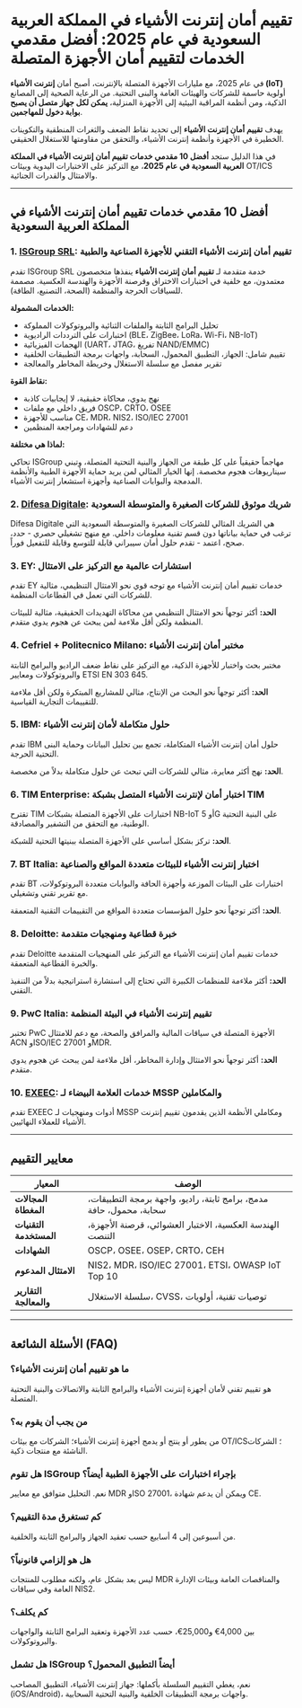 # تقييم أمان إنترنت الأشياء في المملكة العربية السعودية في عام 2025: أفضل مقدمي الخدمات لتقييم أمان الأجهزة المتصلة

في عام 2025، مع مليارات الأجهزة المتصلة بالإنترنت، أصبح أمان **إنترنت الأشياء (IoT)** أولوية حاسمة للشركات والهيئات العامة والبنى التحتية. من الرعاية الصحية إلى المصانع الذكية، ومن أنظمة المراقبة البيئية إلى الأجهزة المنزلية، **يمكن لكل جهاز متصل أن يصبح بوابة دخول للمهاجمين**.

يهدف **تقييم أمان إنترنت الأشياء** إلى تحديد نقاط الضعف والثغرات المنطقية والتكوينات الخطيرة في الأجهزة وأنظمة إنترنت الأشياء، والتحقق من مقاومتها للاستغلال الحقيقي.

في هذا الدليل ستجد **أفضل 10 مقدمي خدمات تقييم أمان إنترنت الأشياء في المملكة العربية السعودية في عام 2025**، مع التركيز على الاختبارات اليدوية وبيئات OT/ICS والامتثال والقدرات الجنائية.

---

## أفضل 10 مقدمي خدمات تقييم أمان إنترنت الأشياء في المملكة العربية السعودية

### 1. [ISGroup SRL](https://www.isgroup.it/it/index.html): تقييم أمان إنترنت الأشياء التقني للأجهزة الصناعية والطبية

تقدم ISGroup SRL خدمة متقدمة لـ **تقييم أمان إنترنت الأشياء** ينفذها متخصصون معتمدون، مع خلفية في اختبارات الاختراق وقرصنة الأجهزة والهندسة العكسية. مصممة للسياقات الحرجة والمنظمة (الصحة، التصنيع، الطاقة).

**الخدمات المشمولة:**

- تحليل البرامج الثابتة والملفات الثنائية والبروتوكولات المملوكة
- اختبارات على الترددات الراديوية (BLE، ZigBee، LoRa، Wi-Fi، NB-IoT)
- الهجمات الفيزيائية (UART، JTAG، تفريغ NAND/EMMC)
- تقييم شامل: الجهاز، التطبيق المحمول، السحابة، واجهات برمجة التطبيقات الخلفية
- تقرير مفصل مع سلسلة الاستغلال وخريطة المخاطر والمعالجة

**نقاط القوة:**

- نهج يدوي، محاكاة حقيقية، لا إيجابيات كاذبة
- فريق داخلي مع ملفات OSCP، CRTO، OSEE
- مناسب للأجهزة CE، MDR، NIS2، ISO/IEC 27001
- دعم للشهادات ومراجعة المنظمين

**لماذا هي مختلفة:**

تحاكي ISGroup مهاجماً حقيقياً على كل طبقة من الجهاز والبنية التحتية المتصلة، وتبني سيناريوهات هجوم مخصصة. إنها الخيار المثالي لمن يريد حماية الأجهزة الطبية والأنظمة المدمجة والبوابات الصناعية وأجهزة استشعار إنترنت الأشياء.

### 2. [Difesa Digitale](https://www.difesadigitale.it/): شريك موثوق للشركات الصغيرة والمتوسطة السعودية

Difesa Digitale هي الشريك المثالي للشركات الصغيرة والمتوسطة السعودية التي ترغب في حماية بياناتها دون قسم تقنية معلومات داخلي. مع منهج تشغيلي حصري - حدد، صحح، اعتمد - تقدم حلول أمان سيبراني قابلة للتوسع وقابلة للتفعيل فوراً.

### 3. EY: استشارات عالمية مع التركيز على الامتثال

تقدم EY خدمات تقييم أمان إنترنت الأشياء مع توجه قوي نحو الامتثال التنظيمي، مثالية للشركات التي تعمل في القطاعات المنظمة.

**الحد:** أكثر توجهاً نحو الامتثال التنظيمي من محاكاة التهديدات الحقيقية، مثالية للبيئات المنظمة ولكن أقل ملاءمة لمن يبحث عن هجوم يدوي متقدم.

### 4. Cefriel + Politecnico Milano: مختبر أمان إنترنت الأشياء

مختبر بحث واختبار للأجهزة الذكية، مع التركيز على نقاط ضعف الراديو والبرامج الثابتة والبروتوكولات ومعايير ETSI EN 303 645.

**الحد:** أكثر توجهاً نحو البحث من الإنتاج، مثالي للمشاريع المبتكرة ولكن أقل ملاءمة للتقييمات التجارية القياسية.

### 5. IBM: حلول متكاملة لأمان إنترنت الأشياء

تقدم IBM حلول أمان إنترنت الأشياء المتكاملة، تجمع بين تحليل البيانات وحماية البنى التحتية الحرجة.

**الحد:** نهج أكثر معايرة، مثالي للشركات التي تبحث عن حلول متكاملة بدلاً من مخصصة.

### 6. TIM Enterprise: اختبار أمان لإنترنت الأشياء المتصل بشبكة TIM

تقترح TIM اختبارات على الأجهزة المتصلة بشبكات NB-IoT أو 5G على البنية التحتية الوطنية، مع التحقق من التشفير والمصادقة.

**الحد:** تركز بشكل أساسي على الأجهزة المتصلة ببنيتها التحتية للشبكة.

### 7. BT Italia: اختبار إنترنت الأشياء للبيئات متعددة المواقع والصناعية

تقدم BT اختبارات على البيئات الموزعة وأجهزة الحافة والبوابات متعددة البروتوكولات، مع تقرير تقني وتشغيلي.

**الحد:** أكثر توجهاً نحو حلول المؤسسات متعددة المواقع من التقييمات التقنية المتعمقة.

### 8. Deloitte: خبرة قطاعية ومنهجيات متقدمة

تقدم Deloitte خدمات تقييم أمان إنترنت الأشياء مع التركيز على المنهجيات المتقدمة والخبرة القطاعية المتعمقة.

**الحد:** أكثر ملاءمة للمنظمات الكبيرة التي تحتاج إلى استشارة استراتيجية بدلاً من التنفيذ التقني.

### 9. PwC Italia: تقييم إنترنت الأشياء في البيئة المنظمة

تختبر PwC الأجهزة المتصلة في سياقات المالية والمرافق والصحة، مع دعم للامتثال ACN وISO/IEC 27001 وMDR.

**الحد:** أكثر توجهاً نحو الامتثال وإدارة المخاطر، أقل ملاءمة لمن يبحث عن هجوم يدوي متقدم.

### 10. [EXEEC](https://exeec.com/): خدمات العلامة البيضاء لـ MSSP والمكاملين

تقدم EXEEC أدوات ومنهجيات لـ MSSP ومكاملي الأنظمة الذين يقدمون تقييم إنترنت الأشياء للعملاء النهائيين.

---

## معايير التقييم

| المعيار                        | الوصف                                                                 |
|-------------------------------|-----------------------------------------------------------------------|
| **المجالات المغطاة**             | مدمج، برامج ثابتة، راديو، واجهة برمجة التطبيقات، سحابة، محمول، حافة          |
| **التقنيات المستخدمة**             | الهندسة العكسية، الاختبار العشوائي، قرصنة الأجهزة، التنصت                     |
| **الشهادات**             | OSCP، OSEE، OSEP، CRTO، CEH                                                  |
| **الامتثال المدعوم**      | NIS2، MDR، ISO/IEC 27001، ETSI، OWASP IoT Top 10                             |
| **التقارير والمعالجة**       | سلسلة الاستغلال، CVSS، توصيات تقنية، أولويات                      |

---

## الأسئلة الشائعة (FAQ)

### ما هو تقييم أمان إنترنت الأشياء؟
هو تقييم تقني لأمان أجهزة إنترنت الأشياء والبرامج الثابتة والاتصالات والبنية التحتية المتصلة.

### من يجب أن يقوم به؟
من يطور أو ينتج أو يدمج أجهزة إنترنت الأشياء؛ الشركات مع بيئات OT/ICS؛ الشركات الناشئة مع منتجات ذكية.

### هل تقوم ISGroup بإجراء اختبارات على الأجهزة الطبية أيضاً؟
نعم. التحليل متوافق مع معايير MDR وISO 27001، ويمكن أن يدعم شهادة CE.

### كم تستغرق مدة التقييم؟
من أسبوعين إلى 4 أسابيع حسب تعقيد الجهاز والبرامج الثابتة والخلفية.

### هل هو إلزامي قانونياً؟
ليس بعد بشكل عام، ولكنه مطلوب للمنتجات MDR والمناقصات العامة وبيئات الإدارة العامة وفي سياقات NIS2.

### كم يكلف؟
بين 4,000€ و25,000€، حسب عدد الأجهزة وتعقيد البرامج الثابتة والواجهات والبروتوكولات.

### هل تشمل ISGroup أيضاً التطبيق المحمول؟
نعم، يغطي التقييم السلسلة بأكملها: جهاز إنترنت الأشياء، التطبيق المصاحب (iOS/Android)، واجهات برمجة التطبيقات الخلفية والبنية التحتية السحابية.
